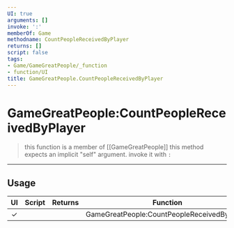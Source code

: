 ```yaml
---
UI: true
arguments: []
invoke: ':'
memberOf: Game
methodname: CountPeopleReceivedByPlayer
returns: []
script: false
tags:
- Game/GameGreatPeople/_function
- function/UI
title: GameGreatPeople.CountPeopleReceivedByPlayer
---
```

# GameGreatPeople:CountPeopleReceivedByPlayer
> this function is a member of [[GameGreatPeople]]
> this method expects an implicit "self" argument. invoke it with `:`
-----
## Usage
|  UI | Script | Returns | Function | Arguments |
|:---:|:------:|-------:|:--------:|:---------|
|✓| ||GameGreatPeople:CountPeopleReceivedByPlayer||
